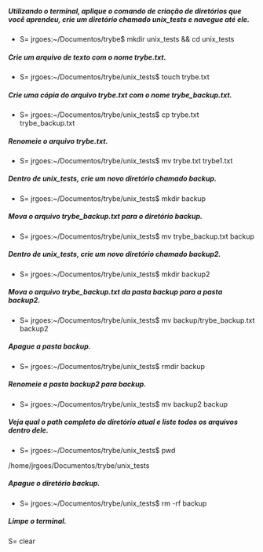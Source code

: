 ##### Utilizando o terminal, aplique o comando de criação de diretórios que você aprendeu, crie um diretório chamado unix_tests e navegue até ele.

- S= jrgoes:~/Documentos/trybe$ mkdir unix_tests && cd unix_tests

##### Crie um arquivo de texto com o nome trybe.txt.

- S= jrgoes:~/Documentos/trybe/unix_tests$ touch trybe.txt

##### Crie uma cópia do arquivo trybe.txt com o nome trybe_backup.txt.

- S= jrgoes:~/Documentos/trybe/unix_tests$ cp trybe.txt  trybe_backup.txt

##### Renomeie o arquivo trybe.txt.

- S= jrgoes:~/Documentos/trybe/unix_tests$ mv trybe.txt trybe1.txt

##### Dentro de unix_tests, crie um novo diretório chamado backup.

- S= jrgoes:~/Documentos/trybe/unix_tests$ mkdir backup

##### Mova o arquivo trybe_backup.txt para o diretório backup.

- S= jrgoes:~/Documentos/trybe/unix_tests$ mv trybe_backup.txt backup

##### Dentro de unix_tests, crie um novo diretório chamado backup2.

- S= jrgoes:~/Documentos/trybe/unix_tests$ mkdir backup2

##### Mova o arquivo trybe_backup.txt da pasta backup para a pasta backup2.

- S= jrgoes:~/Documentos/trybe/unix_tests$ mv backup/trybe_backup.txt backup2

##### Apague a pasta backup.

- S= jrgoes:~/Documentos/trybe/unix_tests$ rmdir backup

##### Renomeie a pasta backup2 para backup.

- S= jrgoes:~/Documentos/trybe/unix_tests$ mv backup2 backup

##### Veja qual o path completo do diretório atual e liste todos os arquivos dentro dele.

- S= jrgoes:~/Documentos/trybe/unix_tests$ pwd

/home/jrgoes/Documentos/trybe/unix_tests

##### Apague o diretório backup.

- S= jrgoes:~/Documentos/trybe/unix_tests$ rm -rf backup

##### Limpe o terminal.

S= clear
